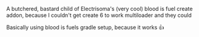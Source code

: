 A butchered, bastard child of Electrisoma's (very cool) blood is fuel create addon, because I couldn't get create 6 to work multiloader and they could

Basically using blood is fuels gradle setup, because it works 👍
